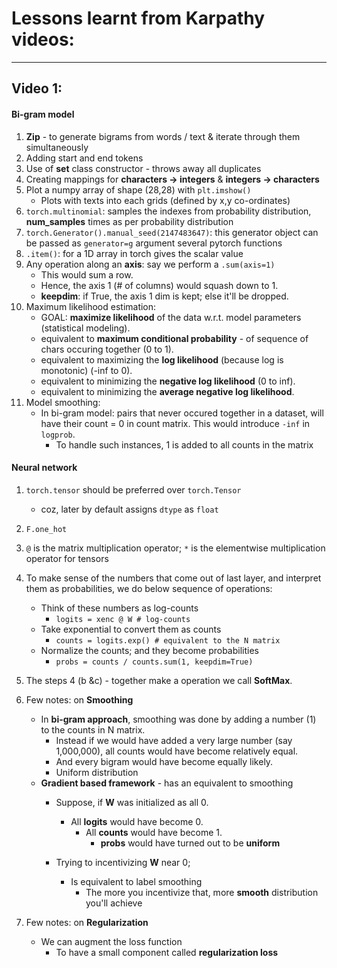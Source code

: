# Lessons learnt from Karpathy videos:
---

## Video 1:
#### Bi-gram model
1. **Zip** - to generate bigrams from words / text & iterate through them simultaneously
2. Adding start and end tokens
3. Use of **set** class constructor - throws away all duplicates
4. Creating mappings for **characters -> integers** & **integers -> characters**
5. Plot a numpy array of shape (28,28) with ```plt.imshow()```
	- Plots with texts into each grids (defined by x,y co-ordinates)
6. ```torch.multinomial```: samples the indexes from probability distribution, __num_samples__ times as per probability distribution
7. ```torch.Generator().manual_seed(2147483647)```: this generator object can be passed as ```generator=g``` argument several pytorch functions
8. ```.item()```: for a 1D array in torch gives the scalar value
9. Any operation along an **axis**: say we perform a ```.sum(axis=1)```
	- This would sum a row.
	- Hence, the axis 1 (# of columns) would squash down to 1.
	- **keepdim**: if True, the axis 1 dim is kept; else it'll be dropped.
10. Maximum likelihood estimation:
	- GOAL: __maximize likelihood__ of the data w.r.t. model parameters (statistical modeling).
	- equivalent to __maximum conditional probability__ - of sequence of chars occuring together (0 to 1).
	- equivalent to maximizing the __log likelihood__ (because log is monotonic) (-inf to 0).
	- equivalent to minimizing the __negative log likelihood__ (0 to inf).
	- equivalent to minimizing the __average negative log likelihood__.
11. Model smoothing:
	- In bi-gram model: pairs that never occured together in a dataset, will have their count = 0 in count matrix. This would introduce ```-inf``` in ```logprob```.
		- To handle such instances, 1 is added to all counts in the matrix

#### Neural network
1. ```torch.tensor``` should be preferred over ```torch.Tensor```
	- coz, later by default assigns ```dtype``` as ```float```
2. ```F.one_hot```
3. ```@``` is the matrix multiplication operator; ```*``` is the elementwise multiplication operator for tensors
4. To make sense of the numbers that come out of last layer, and interpret them as probabilities, we do below sequence of operations:
	- Think of these numbers as log-counts
		- ```logits = xenc @ W # log-counts```
	- Take exponential to convert them as counts
		- ```counts = logits.exp() # equivalent to the N matrix```
	- Normalize the counts; and they become probabilities
		- ```probs = counts / counts.sum(1, keepdim=True)```
5. The steps 4 (b &c) - together make a operation we call **SoftMax**.

6. Few notes: on **Smoothing**
	- In __bi-gram approach__, smoothing was done by adding a number (1) to the counts in N matrix.
		- Instead if we would have added a very large number (say 1,000,000), all counts would have become relatively equal.
		- And every bigram would have become equally likely.
		- Uniform distribution
	- __Gradient based framework__ - has an equivalent to smoothing
		- Suppose, if **W** was initialized as all 0.
			- All **logits** would have become 0.
				- All **counts** would have become 1.
					- **probs** would have turned out to be **uniform**

		- Trying to incentivizing **W** near 0;
			- Is equivalent to label smoothing
				- The more you incentivize that, more **smooth** distribution you'll achieve

7. Few notes: on **Regularization**
	- We can augment the loss function
		- To have a small component called **regularization loss**